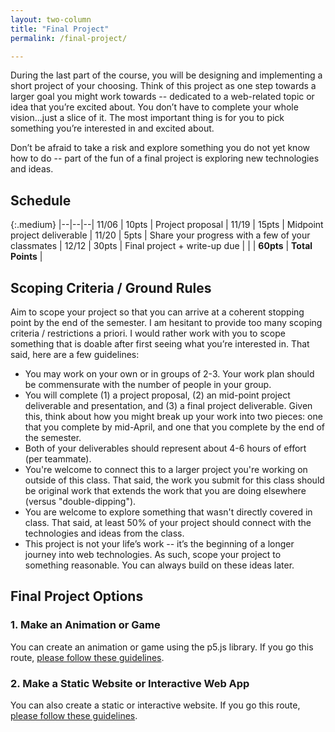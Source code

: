 ```yaml
---
layout: two-column
title: "Final Project"
permalink: /final-project/

---
```


<style>
    .project-schedule th, .project-schedule td{
        width: auto;
        min-width: 90px;
    }
    .project-schedule td:nth-child(2) {
        min-width: 170px;
    }
</style>

During the last part of the course, you will be designing and implementing a short project of your choosing. Think of this project as one step towards a larger goal you might work towards -- dedicated to a web-related topic or idea that you’re excited about. You don’t have to complete your whole vision...just a slice of it. The most important thing is for you to pick something you’re interested in and excited about.

Don’t be afraid to take a risk and explore something you do not yet know how to do -- part of the fun of a final project is exploring new technologies and ideas. 

## Schedule

{:.medium}
|--|--|--|
11/06 | 10pts | Project proposal | 
11/19 | 15pts | Midpoint project deliverable | 
11/20 | 5pts | Share your progress with a few of your classmates | 
12/12 | 30pts | Final project + write-up due | 
|  | **60pts** | **Total Points** |


## Scoping Criteria / Ground Rules
Aim to scope your project so that you can arrive at a coherent stopping point by the end of the semester. I am hesitant to provide too many scoping criteria / restrictions a priori. I would rather work with you to scope something that is doable after first seeing what you’re interested in. That said, here are a few guidelines:

* You may work on your own or in groups of 2-3. Your work plan should be commensurate with the number of people in your group.
* You will complete (1) a project proposal, (2) an mid-point project deliverable and presentation, and (3) a final project deliverable. Given this, think about how you might break up your work into two pieces: one that you complete by mid-April, and one that you complete by the end of the semester.
* Both of your deliverables should represent about 4-6 hours of effort (per teammate). 
* You're welcome to connect this to a larger project you're working on outside of this class. That said, the work you submit for this class should be original work that extends the work that you are doing elsewhere (versus "double-dipping"). 
* You are welcome to explore something that wasn't directly covered in class. That said, at least 50% of your project should connect with the technologies and ideas from the class. 
* This project is not your life’s work -- it’s the beginning of a longer journey into web technologies. As such, scope your project to something reasonable. You can always build on these ideas later.

## Final Project Options

### 1. Make an Animation or Game
You can create an animation or game using the p5.js library. If you go this route, [please follow these guidelines](../final-project-animation/).

### 2. Make a Static Website or Interactive Web App
You can also create a static or interactive website. If you go this route, [please follow these guidelines](../final-project-website/).


